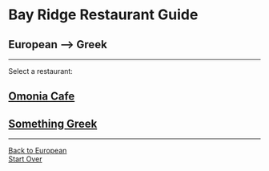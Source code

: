 # Bay Ridge Restaurant Guide
## European --> Greek
---
Select a restaurant:
## [Omonia Cafe](https://www.seamless.com/menu/omonia-cafe-32-20-broadway-ave-astoria/269425?utm_source=bing&utm_medium=cpc&utm_campaign=New%2BYork%2C%2BNY%2B%7C%2BAstoria%2C%2BNY%2B%7C%2BRestaurants&utm_term=%2Bomonia%20%2Bcafe&utm_content=acct_id-F121G61D%3Acamp_id-396274952%3Aadgroup_id-1253443773260362%3Akwd-78340499213962%3Aloc-4116%3Acreative_id-78340355515289%3Aext_id-%3Amatchtype_id-e%3Anetwork-o%3Adevice-c%3Aloc_interest-137016%3Aloc_physical-164262&gclid=4b974b16bd0b16fcd18c2ac9c7abf4f2&gclsrc=3p.ds)
## [Something Greek](https://www.somethinggreek.com/?msclkid=02c9e16dd9101280a7c180b2a3f27fca)
---
[Back to European](../european)    
[Start Over](../home.md)